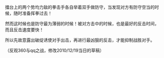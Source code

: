 <!---
markmeta_author: wongoo
markmeta_date: 2011-03-29 13:54:33+00:00
slug: how_to_beat_powerful_enemy
markmeta_title: 战胜势均力敌的对手
wordpress_id: 45
markmeta_categories: Inspiration
-->

擂台上的两个势均力敌的拳击手各自举着双手做防守，当发现对方有防守空当的时候，随时准备挥拳过去！

然而这时候也是防守最为薄弱的时候！被对方击中的时候，也是最好的反击时间，而且反击速度要快！

所以先故意露出破绽诱使对手出击，再进行最凶狠的反击，才能抑制战胜对手。

（反观360与qq之战，修改2010/12/19当日的草稿）
